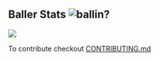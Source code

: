 ## Baller Stats ![ballin?](https://img.shields.io/badge/are%20we%20ballin%3F-ya%20%F0%9F%8F%80-orange)
![](https://media.giphy.com/media/uOIKBePrZhexy/giphy.gif)

To contribute checkout [CONTRIBUTING.md](https://github.com/borozcod/baller-stats/blob/master/CONTRIBUTING.md "CONTRIBUTING.md")
